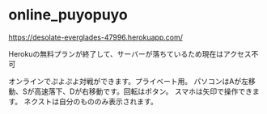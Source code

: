 # online_puyopuyo
https://desolate-everglades-47996.herokuapp.com/

Herokuの無料プランが終了して、サーバーが落ちているため現在はアクセス不可


オンラインでぷよぷよ対戦ができます。プライベート用。
パソコンはAが左移動、Sが高速落下、Dが右移動です。回転はボタン。
スマホは矢印で操作できます。
ネクストは自分のもののみ表示されます。
